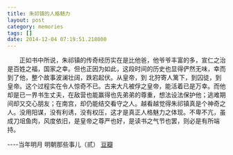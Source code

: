 ```yaml
---
title: 朱祁镇的人格魅力
layout: post
category: memories
tags: []
date: 2014-12-04 07:19:51.218000
---
```

　　正如书中所说，朱祁镇的传奇经历实在是比他爸，他爷爷丰富的多，宣仁之治是百姓之福，国家之幸。但也正因为如此，这段时间的历史也显得俨然无味，幸而到了他，整个故事波澜壮阔，跌宕起伏。从皇帝，到 北狩寄人篱下，到囚徒，到皇帝。这个过程实在令人惊奇不已。古来大凡被俘之皇帝，能活着已是万幸。而他却是已一界书生丈夫，在敌营也能赢得也先弟弟的尊重，想法设法保护他；逃难期间却又交心朋友；在南宫，却仍能结交看守之人。越看越觉得朱祁镇真是个神奇之人。没用阳谋，没有利诱，没有权压，这才是真正人格魅力之体现。不卑不亢，虽成刀俎鱼肉，风度依旧，是皇帝之尊严也好，是读书之气节也罢，则必是有所端持。

----当年明月  明朝那些事儿（贰）
[豆瓣](http://book.douban.com/review/6816135/)
